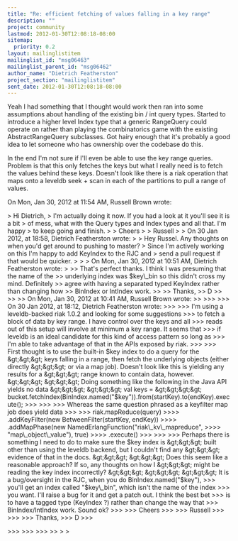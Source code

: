 ```yaml
---
title: "Re: efficient fetching of values falling in a key range"
description: ""
project: community
lastmod: 2012-01-30T12:08:18-08:00
sitemap:
  priority: 0.2
layout: mailinglistitem
mailinglist_id: "msg06463"
mailinglist_parent_id: "msg06462"
author_name: "Dietrich Featherston"
project_section: "mailinglistitem"
sent_date: 2012-01-30T12:08:18-08:00
---
```



Yeah I had something that I thought would work then ran into some
assumptions about handling of the existing bin / int query types. Started
to introduce a higher level Index type that a generic RangeQuery could
operate on rather than playing the combinatorics game with the existing
AbstractRangeQuery subclasses. Got hairy enough that it's probably a good
idea to let someone who has ownership over the codebase do this.

In the end I'm not sure if I'll even be able to use the key range queries.
Problem is that this only fetches the keys but what I really need is to
fetch the values behind these keys. Doesn't look like there is a riak
operation that maps onto a leveldb seek + scan in each of the partitions to
pull a range of values.


On Mon, Jan 30, 2012 at 11:54 AM, Russell Brown wrote:

&gt; Hi Dietrich,
&gt; I'm actually doing it now. If you had a look at it you'll see it is a bit
&gt; of mess, what with the Query types and Index types and all that. I'm happy
&gt; to keep going and finish.
&gt;
&gt; Cheers
&gt;
&gt; Russell
&gt;
&gt; On 30 Jan 2012, at 18:58, Dietrich Featherston wrote:
&gt;
&gt; Hey Russel. Any thoughts on when you'd get around to pushing to master?
&gt; Since I'm actively working on this I'm happy to add KeyIndex to the RJC and
&gt; send a pull request if that would be quicker.
&gt;
&gt;
&gt; On Mon, Jan 30, 2012 at 10:51 AM, Dietrich Featherston  wrote:
&gt;
&gt;&gt; That's perfect thanks. I think I was presuming that the name of the
&gt;&gt; underlying index was $key\\_bin so this didn't cross my mind. Definitely
&gt;&gt; agree with having a separated typed KeyIndex rather than changing how
&gt;&gt; BinIndex or IntIndex work.
&gt;&gt;
&gt;&gt; Thanks,
&gt;&gt; D
&gt;&gt;
&gt;&gt;
&gt;&gt; On Mon, Jan 30, 2012 at 10:41 AM, Russell Brown wrote:
&gt;&gt;
&gt;&gt;&gt;
&gt;&gt;&gt; On 30 Jan 2012, at 18:12, Dietrich Featherston wrote:
&gt;&gt;&gt;
&gt;&gt;&gt; I'm using a leveldb-backed riak 1.0.2 and looking for some suggestions
&gt;&gt;&gt; to fetch a block of data by key range. I have control over the keys and all
&gt;&gt;&gt; reads out of this setup will involve at minimum a key range. It seems that
&gt;&gt;&gt; if leveldb is an ideal candidate for this kind of access pattern so long as
&gt;&gt;&gt; I'm able to take advantage of that in the APIs exposed by riak.
&gt;&gt;&gt;
&gt;&gt;&gt; First thought is to use the built-in $key index to do a query for the
&gt;&gt;&gt; keys falling in a range, then fetch the underlying objects (either directly
&gt;&gt;&gt; or via a map job). Doesn't look like this is yielding any results for a
&gt;&gt;&gt; range known to contain data, however.
&gt;&gt;&gt;
&gt;&gt;&gt; Doing something like the following in the Java API yields no data
&gt;&gt;&gt;
&gt;&gt;&gt; val keys =
&gt;&gt;&gt;&gt; bucket.fetchIndex(BinIndex.named("$key")).from(startKey).to(endKey).execute();
&gt;&gt;&gt;
&gt;&gt;&gt;
&gt;&gt;&gt; Whereas the same question phrased as a keyfilter map job does yield data
&gt;&gt;&gt;
&gt;&gt;&gt; riak.mapReduce(query)
&gt;&gt;&gt;&gt; .addKeyFilter(new BetweenFilter(startKey, endKey))
&gt;&gt;&gt;&gt; .addMapPhase(new NamedErlangFunction("riak\\_kv\\_mapreduce",
&gt;&gt;&gt;&gt; "map\\_object\\_value"), true)
&gt;&gt;&gt;&gt; .execute()
&gt;&gt;&gt;
&gt;&gt;&gt;
&gt;&gt;&gt; Perhaps there is something I need to do to make sure the $key index is
&gt;&gt;&gt; built other than using the leveldb backend, but I couldn't find any
&gt;&gt;&gt; evidence of that in the docs.
&gt;&gt;&gt;
&gt;&gt;&gt; Does this seem like a reasonable approach? If so, any thoughts on how I
&gt;&gt;&gt; might be reading the key index incorrectly?
&gt;&gt;&gt;
&gt;&gt;&gt;
&gt;&gt;&gt; It is a bug/oversight in the RJC, when you do BinIndex.named("$key"),
&gt;&gt;&gt; you'll get an index called "$key\\_bin", which isn't the name of the index
&gt;&gt;&gt; you want. I'll raise a bug for it and get a patch out. I think the best bet
&gt;&gt;&gt; is to have a tagged type (KeyIndex ?) rather than change the way that
&gt;&gt;&gt; BinIndex/IntIndex work. Sound ok?
&gt;&gt;&gt;
&gt;&gt;&gt; Cheers
&gt;&gt;&gt;
&gt;&gt;&gt; Russell
&gt;&gt;&gt;
&gt;&gt;&gt;
&gt;&gt;&gt; Thanks,
&gt;&gt;&gt; D
&gt;&gt;&gt;

&gt;&gt;&gt;
&gt;&gt;&gt;
&gt;&gt;&gt;
&gt;&gt;
&gt;
&gt;

